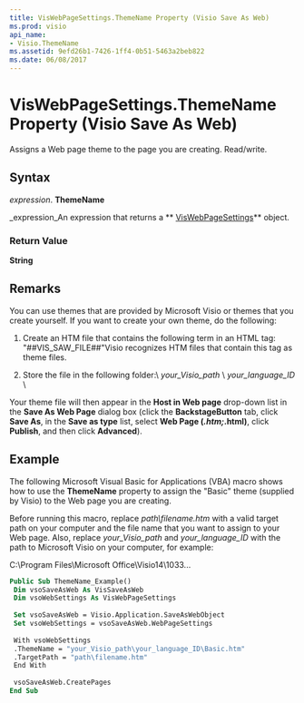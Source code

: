```yaml
---
title: VisWebPageSettings.ThemeName Property (Visio Save As Web)
ms.prod: visio
api_name:
- Visio.ThemeName
ms.assetid: 9efd26b1-7426-1ff4-0b51-5463a2beb822
ms.date: 06/08/2017
---
```



# VisWebPageSettings.ThemeName Property (Visio Save As Web)

Assigns a Web page theme to the page you are creating. Read/write.


## Syntax

 _expression_. **ThemeName**

 _expression_An expression that returns a ** [VisWebPageSettings](http://msdn.microsoft.com/library/14280ea7-e8b1-d4b2-941b-121f2c17f787%28Office.15%29.aspx)** object.


### Return Value

 **String**


## Remarks

You can use themes that are provided by Microsoft Visio or themes that you create yourself. If you want to create your own theme, do the following: 


1. Create an HTM file that contains the following term in an HTML tag: "##VIS_SAW_FILE##"Visio recognizes HTM files that contain this tag as theme files.
    
2. Store the file in the following folder:\  _your_Visio_path_ \ _your_language_ID_ \
    


Your theme file will then appear in the **Host in Web page** drop-down list in the **Save As Web Page** dialog box (click the **BackstageButton** tab, click **Save As**, in the **Save as type** list, select **Web Page (*.htm;*.html)**, click **Publish**, and then click **Advanced**).


## Example

The following Microsoft Visual Basic for Applications (VBA) macro shows how to use the **ThemeName** property to assign the "Basic" theme (supplied by Visio) to the Web page you are creating.

Before running this macro, replace  _path\filename.htm_ with a valid target path on your computer and the file name that you want to assign to your Web page. Also, replace _your_Visio_path_ and _your_language_ID_ with the path to Microsoft Visio on your computer, for example:

C:\Program Files\Microsoft Office\Visio14\1033\...




```vb
Public Sub ThemeName_Example() 
 Dim vsoSaveAsWeb As VisSaveAsWeb 
 Dim vsoWebSettings As VisWebPageSettings 
 
 Set vsoSaveAsWeb = Visio.Application.SaveAsWebObject 
 Set vsoWebSettings = vsoSaveAsWeb.WebPageSettings 
 
 With vsoWebSettings 
 .ThemeName = "your_Visio_path\your_language_ID\Basic.htm" 
 .TargetPath = "path\filename.htm" 
 End With 
 
 vsoSaveAsWeb.CreatePages 
End Sub
```


